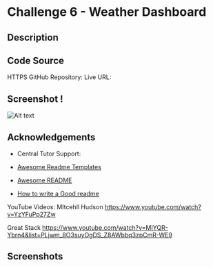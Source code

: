 
# Challenge 6 - Weather Dashboard

## Description


## Code Source 

HTTPS GitHub Repository: 
Live URL: 

## Screenshot !
![Alt text](<assets/Screenshot of Application.png>)
## Acknowledgements
- Central Tutor Support:

 - [Awesome Readme Templates](https://awesomeopensource.com/project/elangosundar/awesome-README-templates)
 - [Awesome README](https://github.com/matiassingers/awesome-readme)
 - [How to write a Good readme](https://bulldogjob.com/news/449-how-to-write-a-good-readme-for-your-github-project)

YouTube Videos:
MItcehll Hudson
https://www.youtube.com/watch?v=YzYFuPp27Zw

Great Stack 
https://www.youtube.com/watch?v=MIYQR-Ybrn4&list=PLjwm_8O3suyOgDS_Z8AWbbq3zpCmR-WE9

## Screenshots

